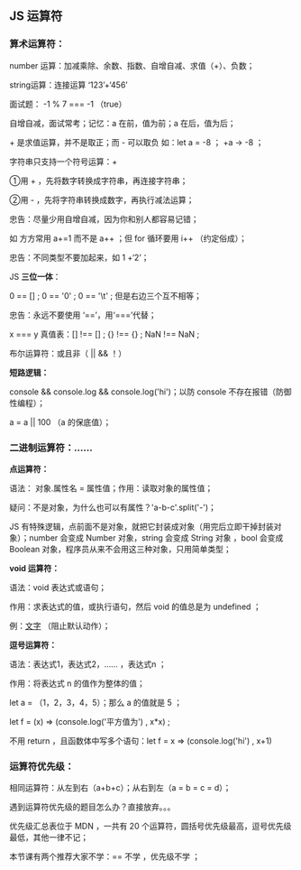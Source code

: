 ## JS 运算符

### 算术运算符：

number 运算：加减乘除、余数、指数、自增自减、求值（+）、负数；

string运算：连接运算 ‘123’+‘456’

面试题： -1 % 7 === -1  （true）

自增自减，面试常考；记忆：a 在前，值为前；a 在后，值为后；

\+ 是求值运算，并不是取正；而 - 可以取负
如：let  a = -8  ； +a  →  -8  ；

字符串只支持一个符号运算：+

①用 + ，先将数字转换成字符串，再连接字符串；

②用 - ，先将字符串转换成数字，再执行减法运算；

忠告：尽量少用自增自减，因为你和别人都容易记错；

如 方方常用 a+=1 而不是 a++  ；但 for 循环要用 i++ （约定俗成）；

忠告：不同类型不要加起来，如 1 +‘2’；

JS **三位一体**：

0 == []  ;  0 == '0' ; 0 == '\t' ; 但是右边三个互不相等；

忠告：永远不要使用 ‘==’，用‘===’代替；

x === y 真值表：[] !== []  ; {} !== {} ; NaN !== NaN ;

布尔运算符：或且非（ ||  &&  ！）

**短路逻辑：**

console  && console.log  && console.log('hi')；以防 console 不存在报错（防御性编程）；

a = a || 100 （a 的保底值）；

### 二进制运算符：……


**点运算符：**

语法： 对象.属性名 = 属性值；作用：读取对象的属性值；

疑问：不是对象，为什么也可以有属性？'a-b-c'.split('-')；

JS 有特殊逻辑，点前面不是对象，就把它封装成对象（用完后立即干掉封装对象）；number 会变成 Number 对象，string 会变成 String 对象 ，bool 会变成 Boolean 对象，程序员从来不会用这三种对象，只用简单类型；

**void 运算符：**

语法：void 表达式或语句；

作用：求表达式的值，或执行语句，然后 void 的值总是为 undefined ；

例：<a href='javascript: void(f())'>文字</a> （阻止默认动作）；

**逗号运算符：**

语法：表达式1，表达式2，…… ，表达式n ；

作用：将表达式 n 的值作为整体的值；

let  a = （1，2，3，4，5）；那么 a 的值就是 5  ；

let  f = (x) => (console.log('平方值为') , x*x) ;

不用 return ，且函数体中写多个语句：let f = x => (console.log('hi') , x+1)

### 运算符优先级：

相同运算符：从左到右（a+b+c）；从右到左（a = b = c = d）；

遇到运算符优先级的题目怎么办？直接放弃。。。

优先级汇总表位于 MDN ，一共有 20 个运算符，圆括号优先级最高，逗号优先级最低，其他一律不记；

本节课有两个推荐大家不学：==  不学 ，优先级不学 ；
